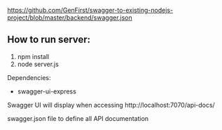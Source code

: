 https://github.com/GenFirst/swagger-to-existing-nodejs-project/blob/master/backend/swagger.json

How to run server:
-----------------
1. npm install
2. node server.js

Dependencies:
- swagger-ui-express

Swagger UI will display when accessing http://localhost:7070/api-docs/

swagger.json file to define all API documentation
